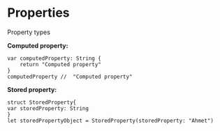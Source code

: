 # Properties
Property types



**Computed property:**
```
var computedProperty: String {
    return "Computed property"
}
computedProperty //  "Computed property"
```


**Stored property:**
```
struct StoredProperty{
var storedProperty: String
}
let storedPropertyObject = StoredProperty(storedProperty: "Ahmet")
```
